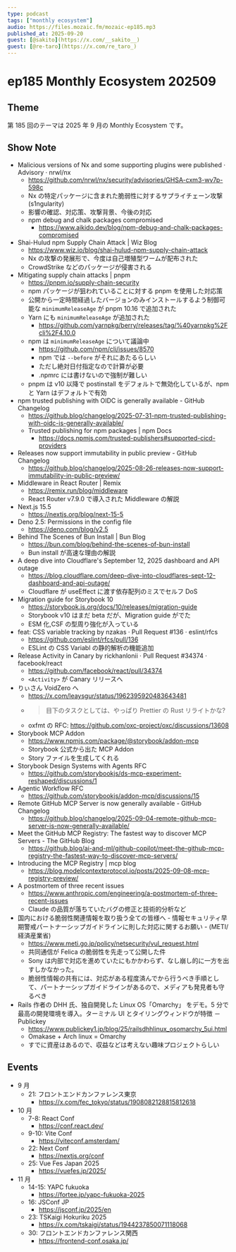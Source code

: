 ```yaml
---
type: podcast
tags: ["monthly ecosystem"]
audio: https://files.mozaic.fm/mozaic-ep185.mp3
published_at: 2025-09-20
guest: [@sakito](https://x.com/__sakito__)
guest: [@re-taro](https://x.com/re_taro_)
---
```


# ep185 Monthly Ecosystem 202509

## Theme

第 185 回のテーマは 2025 年 9 月の Monthly Ecosystem です。


## Show Note

- Malicious versions of Nx and some supporting plugins were published · Advisory · nrwl/nx
  - https://github.com/nrwl/nx/security/advisories/GHSA-cxm3-wv7p-598c
  - Nx の特定パッケージに含まれた脆弱性に対するサプライチェーン攻撃(s1ngularity)
  - 影響の確認、対応策、攻撃背景、今後の対応
  - npm debug and chalk packages compromised
    - https://www.aikido.dev/blog/npm-debug-and-chalk-packages-compromised
- Shai-Hulud npm Supply Chain Attack | Wiz Blog
  - https://www.wiz.io/blog/shai-hulud-npm-supply-chain-attack
  - Nx の攻撃の発展形で、今度は自己増殖型ワームが配布された
  - CrowdStrike などのパッケージが侵害される
- Mitigating supply chain attacks | pnpm
  - https://pnpm.io/supply-chain-security
  - npm パッケージが狙われていることに対する pnpm を使用した対応策
  - 公開から一定時間経過したバージョンのみインストールするよう制御可能な `minimumReleaseAge` が pnpm 10.16 で追加された
  - Yarn にも `minimumReleaseAge` が追加された
    - https://github.com/yarnpkg/berry/releases/tag/%40yarnpkg%2Fcli%2F4.10.0
  - npm は `minimumReleaseAge` について議論中
    - https://github.com/npm/cli/issues/8570
    - npm では `--before` がそれにあたるらしい
    - ただし絶対日付指定なので計算が必要
    - .npmrc には書けないので強制が難しい
  - pnpm は v10 以降で postinstall をデフォルトで無効化しているが、npm と Yarn はデフォルトで有効
- npm trusted publishing with OIDC is generally available - GitHub Changelog
  - https://github.blog/changelog/2025-07-31-npm-trusted-publishing-with-oidc-is-generally-available/
  - Trusted publishing for npm packages | npm Docs
    - https://docs.npmjs.com/trusted-publishers#supported-cicd-providers
- Releases now support immutability in public preview - GitHub Changelog
  - https://github.blog/changelog/2025-08-26-releases-now-support-immutability-in-public-preview/
- Middleware in React Router | Remix
  - https://remix.run/blog/middleware
  - React Router v7.9.0 で導入された Middleware の解説
- Next.js 15.5
  - https://nextjs.org/blog/next-15-5
- Deno 2.5: Permissions in the config file
  - https://deno.com/blog/v2.5
- Behind The Scenes of Bun Install | Bun Blog
  - https://bun.com/blog/behind-the-scenes-of-bun-install
  - Bun install が高速な理由の解説
- A deep dive into Cloudflare's September 12, 2025 dashboard and API outage
  - https://blog.cloudflare.com/deep-dive-into-cloudflares-sept-12-dashboard-and-api-outage/
  - Cloudflare が useEffect に渡す依存配列のミスでセルフ DoS
- Migration guide for Storybook 10
  - https://storybook.js.org/docs/10/releases/migration-guide
  - Storybook v10 はまだ beta だが、Migration guide がでた
  - ESM 化,CSF の型周り強化が入っている
- feat: CSS variable tracking by nzakas · Pull Request #136 · eslint/rfcs
  - https://github.com/eslint/rfcs/pull/136
  - ESLint の CSS Variabl の静的解析の機能追加
- Release Activity in Canary by rickhanlonii · Pull Request #34374 · facebook/react
  - https://github.com/facebook/react/pull/34374
  - `<Activity>` が Canary リリースへ
- りぃさん VoidZero へ
  - https://x.com/leaysgur/status/1962395920483643481
  - > 目下のタスクとしては、やっぱり Prettier の Rust リライトかな?
  - oxfmt の RFC: https://github.com/oxc-project/oxc/discussions/13608
- Storybook MCP Addon
  - https://www.npmjs.com/package/@storybook/addon-mcp
  - Storybook 公式から出た MCP Addon
  - Story ファイルを生成してくれる
- Storybook Design Systems with Agents RFC
  - https://github.com/storybookjs/ds-mcp-experiment-reshaped/discussions/1
- Agentic Workflow RFC
  - https://github.com/storybookjs/addon-mcp/discussions/15
- Remote GitHub MCP Server is now generally available - GitHub Changelog
  - https://github.blog/changelog/2025-09-04-remote-github-mcp-server-is-now-generally-available/
- Meet the GitHub MCP Registry: The fastest way to discover MCP Servers - The GitHub Blog
  - https://github.blog/ai-and-ml/github-copilot/meet-the-github-mcp-registry-the-fastest-way-to-discover-mcp-servers/
- Introducing the MCP Registry | mcp blog
  - https://blog.modelcontextprotocol.io/posts/2025-09-08-mcp-registry-preview/
- A postmortem of three recent issues
  - https://www.anthropic.com/engineering/a-postmortem-of-three-recent-issues
  - Claude の品質が落ちていたバグの修正と技術的分析など
- 国内における脆弱性関連情報を取り扱う全ての皆様へ - 情報セキュリティ早期警戒パートナーシップガイドラインに則した対応に関するお願い - (METI/経済産業省)
  - https://www.meti.go.jp/policy/netsecurity/vul_request.html
  - 共同通信が Felica の脆弱性を先走って公開した件
  - Sony は内部で対応を進めていたにもかかわらず、なし崩し的に一方を出すしかなかった。
  - 脆弱性情報の共有には、対応がある程度済んでから行うべき手順として、パートナーシップガイドラインがあるので、メディアも発見者も守るべき
- Rails 作者の DHH 氏、独自開発した Linux OS「Omarchy」 をデモ。5 分で最高の開発環境を導入。ターミナル UI とタイリングウィンドウが特徴 － Publickey
  - https://www.publickey1.jp/blog/25/railsdhhlinux_osomarchy_5ui.html
  - Omakase + Arch linux = Omarchy
  - すでに資産はあるので、収益などは考えない趣味プロジェクトらしい


## Events

- 9 月
  - 21: フロントエンドカンファレンス東京
    - https://x.com/fec_tokyo/status/1908082128815812618
- 10 月
  - 7-8: React Conf
    - https://conf.react.dev/
  - 9-10: Vite Conf
    - https://viteconf.amsterdam/
  - 22: Next Conf
    - https://nextjs.org/conf
  - 25: Vue Fes Japan 2025
    - https://vuefes.jp/2025/
- 11 月
  - 14-15: YAPC fukuoka
    - https://fortee.jp/yapc-fukuoka-2025
  - 16: JSConf JP
    - https://jsconf.jp/2025/en
  - 23: TSKaigi Hokuriku 2025
    - https://x.com/tskaigi/status/1944237850071118068
  - 30: フロントエンドカンファレンス関西
    - https://frontend-conf.osaka.jp/